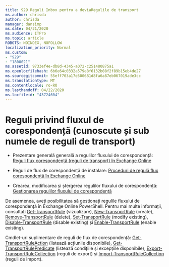 ```yaml
---
title: 929 Reguli Inbox pentru a deviaRegulile de transport
ms.author: chrisda
author: chrisda
manager: dansimp
ms.date: 04/21/2020
ms.audience: ITPro
ms.topic: article
ROBOTS: NOINDEX, NOFOLLOW
localization_priority: Normal
ms.custom:
- "929"
- "1800021"
ms.assetid: 9733ef4e-db8d-4345-a072-c251480875a1
ms.openlocfilehash: 6b6e64c0332a579e8f6132b08f2f89b15eb4de27
ms.sourcegitcommit: 55eff703a17e500681d8fa6a87eb067019ade3cc
ms.translationtype: MT
ms.contentlocale: ro-RO
ms.lasthandoff: 04/22/2020
ms.locfileid: "43724604"
---
```

# <a name="mail-flow-rules-also-known-as-transport-rules"></a>Reguli privind fluxul de corespondență (cunoscute și sub numele de reguli de transport)

- Prezentare generală generală a regulilor fluxului de corespondență: [Reguli flux corespondență (reguli de transport) în Exchange Online](https://technet.microsoft.com/library/jj919238.aspx)

- Reguli de flux de corespondență de instalare: [Proceduri de regulă flux corespondență în Exchange Online](https://technet.microsoft.com/library/dn600436.aspx)

- Crearea, modificarea și ștergerea regulilor fluxului de corespondență: [Gestionarea regulilor fluxului de corespondență](https://technet.microsoft.com/library/jj657505.aspx)

De asemenea, aveți posibilitatea să gestionați regulile fluxului de corespondență în Exchange Online PowerShell. Pentru mai multe informații, consultați [Get-TransportRule](https://docs.microsoft.com/powershell/module/exchange/policy-and-compliance/get-transportrule) (vizualizare), [New-TransportRule](https://docs.microsoft.com/powershell/module/exchange/policy-and-compliance/new-transportrule) (create), [Remove-TransportRule](https://docs.microsoft.com/powershell/module/exchange/policy-and-compliance/remove-transportrule) (delete), [Set-TransportRule](https://docs.microsoft.com/powershell/module/exchange/policy-and-compliance/set-transportrule) (modify existing), [Disable-TransportRule](https://docs.microsoft.com/powershell/module/exchange/policy-and-compliance/disable-transportrule) (disable existing) și [Enable-TransportRule](https://docs.microsoft.com/powershell/module/exchange/policy-and-compliance/enable-transportrule) (enable existing).

Cmdlet-uri suplimentare de reguli de flux de corespondență: [Get-TransportRuleAction](https://docs.microsoft.com/powershell/module/exchange/policy-and-compliance/get-transportruleaction) (listează acțiunile disponibile), [Get-TransportRulePredicate](https://docs.microsoft.com/powershell/module/exchange/policy-and-compliance/get-transportrulepredicate) (listează condițiile și excepțiile disponibile), [Export-TransportRuleCollection](https://docs.microsoft.com/powershell/module/exchange/policy-and-compliance/export-transportrulecollection) (reguli de export) și [Import-TransportRuleCollection](https://docs.microsoft.com/powershell/module/exchange/policy-and-compliance/import-transportrulecollection) (reguli de import).
